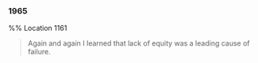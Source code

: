 ### 1965
 %% Location 1161 
> Again and again I learned that lack of equity was a leading cause of failure.